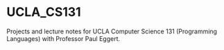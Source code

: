 # UCLA_CS131

Projects and lecture notes for UCLA Computer Science 131 (Programming Languages) with Professor Paul Eggert.
